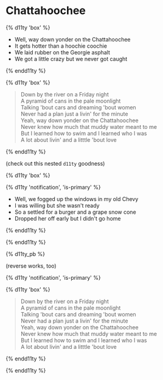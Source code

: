 # Chattahoochee

{% d11ty 'box' %}

- Well, way down yonder on the Chattahoochee
- It gets hotter than a hoochie coochie
- We laid rubber on the Georgie asphalt
- We got a little crazy but we never got caught

{% endd11ty %}

{% d11ty 'box' %}

> Down by the river on a Friday night \
> A pyramid of cans in the pale moonlight \
> Talking 'bout cars and dreaming 'bout women \
> Never had a plan just a livin' for the minute \
> Yeah, way down yonder on the Chattahoochee \
> Never knew how much that muddy water meant to me \
> But I learned how to swim and I learned who I was \
> A lot about livin' and a litttle 'bout love 

{% endd11ty %}

(check out this nested `d11ty` goodness)

{% d11ty 'box' %}

{% d11ty 'notification', 'is-primary' %}

- Well, we fogged up the windows in my old Chevy
- I was willing but she wasn't ready
- So a settled for a burger and a grape snow cone
- Dropped her off early but I didn't go home

{% endd11ty %}

{% endd11ty %}

{% d11ty_pb %}

(reverse works, too)

{% d11ty 'notification', 'is-primary' %}

{% d11ty 'box' %}

> Down by the river on a Friday night \
> A pyramid of cans in the pale moonlight \
> Talking 'bout cars and dreaming 'bout women \
> Never had a plan just a livin' for the minute \
> Yeah, way down yonder on the Chattahoochee \
> Never knew how much that muddy water meant to me \
> But I learned how to swim and I learned who I was \
> A lot about livin' and a litttle 'bout love 

{% endd11ty %}

{% endd11ty %}